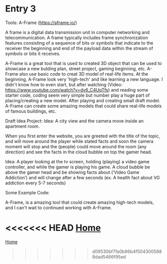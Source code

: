 # Entry 3

Tools: A-Frame (https://aframe.io/)

A frame is a digital data transmission unit in computer networking and telecommunication. A frame typically includes frame synchronization features consisting of a sequence of bits or symbols that indicate to the receiver the beginning and end of the payload data within the stream of symbols or bits it receives.

A-Frame is a great tool that is used to created 3D object that can be used to showcase a new bulding plan, street project, gaming beginning, etc. A-Frame also use basic code to creat 3D model of real-life items. At the beginning, A-Frame look very 'high-tech' and like learning a new language. I didn't know how to even start, but after watching (Video: https://www.youtube.com/watch?v=dv6_C4UqTfs) and reading some starter code, coding seem very simple but number play a huge part of placing/creating a new model. After playing and creating small draft model. A-Frame can create some amazing models that could share real-life models of famous buildings, etc.

Draft Idea Project:
    Idea: A city view and the camera move inside an apartment room.

When you first enter the website, you are greeted with the title of the topic, and will move around the player while stated facts and soon the camera moment will stop and the (people) could move around the room (any direction) and see the facts in the cloud bubble on top the gamer head.

Idea: A player looking at the tv screen, holding (playing) a video game controller, and while the gamer is playing his game. A cloud bubble be above the gamer head and be showing facts about (‘Video Game Addiction’) and will change after a few seconds  (ex. A health fact about VG addiction every 5-7 seconds)

Some Example Code:
<html>
 <head>
   <script src="https://aframe.io/releases/1.0.3/aframe.min.js"></script>
 </head>
 <body>
   <a-scene>
     <a-box position="-1 0.5 -3" rotation="0 45 0" color="#4CC3D9"></a-box>
     <a-sphere position="0 1.25 -5" radius="1.25" color="#EF2D5E"></a-sphere>
     <a-cylinder position="1 0.75 -3" radius="0.5" height="1.5" color="#FFC65D"></a-cylinder>
     <a-plane position="0 0 -4" rotation="-90 0 0" width="4" height="4" color="#7BC8A4"></a-plane>
     <a-sky color="#ECECEC"></a-sky>
   </a-scene>
 </body>
</html>

A-Frame, is a amazing tool that could create amazing high-tech models, and I can't wait to continued working with A-Frame.

<<<<<<< HEAD
[Home](../README.md)
=======
[Home](../README.md)
>>>>>>> d09530bf7fa0b96b4f5043005888dad5466f95ed
